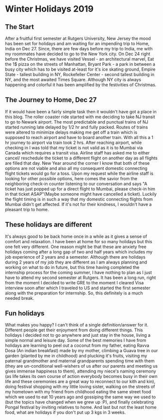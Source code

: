 # Winter Holidays 2019

## The Start

After a fruitful first semester at Rutgers University, New Jersey the mood has been set for holidays and am waiting for an impending trip to Home, India on Dec 27. Since, there are few days before my trip to India, me with my roommates have decided to go to the New York city. On Dec 24 right before the Christmas, we have visited Vessel - an architectural marvel, Eat the 1$ pizza on the streets of Manhattan, Bryant Park - a park in between a busy city which has to be visited at-least for it's ice skating ground, Empire State - tallest building in NY, Rockefeller Center - second tallest building in NY, and the most awaited Times Square. Although NY city is always happening and colorful it has been amplified by the festivities of Christmas.

## The Journey to Home, Dec 27

If it would have been a fairly simple task then it wouldn't have got a place in this blog. The roller coaster ride started with me deciding to take NJ transit to go to Newark airport. The most predictable and punctual trains of NJ started running late delayed by 1/2 hr and fully packed. Routes of trains were altered to minimize delays making me get off a train which is supposed to reach airport and have to board another train. With all this a 1 hr journey to airport via train took 2 hrs. After reaching airport, while checking in I was told that my ticket is not valid as it is to Mumbai via Canada which requires a transit visa. Airline staff has asked me to either cancel/ reschedule the ticket to a different flight on another day as all flights are filled that day. New Year around the corner I know that both of these options are not viable and also all my consequent domestic connecting flight tickets would go for a toss. Upon my request while the airline staff is looking for other possible options, here comes the savior from the neighboring check-in counter listening to our conversation and says "A ticket has just popped up for a direct flight to Mumbai, please check-in him in that ticket ASAP"(Maybe someone might have cancelled a ticket). Luckily the flight timing is in such a way that my domestic connecting flights from Mumbai didn't get affected. If it's not for their kindness, I wouldn't have a pleasant trip to home.

## These holidays are different

It's always good to be back home once in a while as it gives a sense of comfort and relaxation. I have been at home for so many holidays but this one felt very different. One reason might be that these are anxiety free holidays coming after a long gap of two and half years which includes my job experience of 2 years and a semester. Although there are holidays during 2 years of my job they are different as I am always planning and working on what to do in future, but this time having completed the internship process for the coming summer, I have nothing to plan as I just have to attend my second semester at Rutgers. It has been a long run, right from the moment I decided to write GRE to the moment I cleared Visa interview soon after which I traveled to US and started the first semester along with the preparation for internship. So, this definitely is a much needed break.

## Fun holidays

What makes you happy? I can't think of a single definition/answer for it. Different people get their enjoyment from doing different things. This holidays I decided not to go anywhere and just stay in the house, living a simple normal and leisure day. Some of the best memories I have from holidays are learning to peel out a coconut from my father, eating Ravva Dosa (An indian breakfast) made by my mother, climbing a Guava tree in our garden (planted by me in childhood) and plucking it's fruits, visiting my paternal grandmother and maternal grandparents spending time with them (they are un-conditional well-wishers of us after our parents and meeting us gives immense happiness to them), attending my niece's naming ceremony (as life takes its own course of action everybody becomes busy in their own life and these ceremonies are a great way to reconnect to our kith and kin), doing festival shopping with my little loving sister, walking on the streets of my hometown with my friend from childhood eating the same street food which we used to eat 10 years ago and gossiping the same way we used to (but the topics have changed when we grew up :P), and finally celebrating Pongal festival by inviting relatives to home. And last but not the least home food, what are holidays if you don't put up 3 kgs in 3 weeks.
